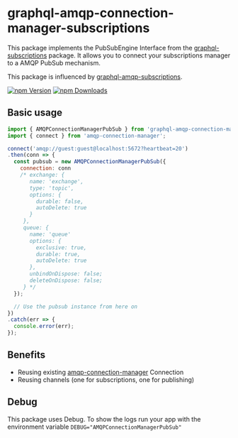 # graphql-amqp-connection-manager-subscriptions

This package implements the PubSubEngine Interface from the [graphql-subscriptions](https://github.com/apollographql/graphql-subscriptions) package.
It allows you to connect your subscriptions manager to a AMQP PubSub mechanism.

This package is influenced by [graphql-amqp-subscriptions](https://github.com/Surnet/graphql-amqp-subscriptions).

[![npm Version](https://img.shields.io/npm/v/graphql-amqp-connection-manager-subscriptions.svg)](https://www.npmjs.com/package/graphql-amqp-connection-manager-subscriptions)
[![npm Downloads](https://img.shields.io/npm/dm/graphql-amqp-connection-manager-subscriptions.svg)](https://www.npmjs.com/package/graphql-amqp-connection-manager-subscriptions)

## Basic usage

```javascript
import { AMQPConnectionManagerPubSub } from 'graphql-amqp-connection-manager-subscriptions';
import { connect } from 'amqp-connection-manager';

connect('amqp://guest:guest@localhost:5672?heartbeat=20')
.then(conn => {
  const pubsub = new AMQPConnectionManagerPubSub({
    connection: conn
    /* exchange: {
       name: 'exchange',
       type: 'topic',
       options: {
         durable: false,
         autoDelete: true
       }
     },
     queue: {
       name: 'queue'
       options: {
         exclusive: true,
         durable: true,
         autoDelete: true
       },
       unbindOnDispose: false;
       deleteOnDispose: false;
     } */
  });

  // Use the pubsub instance from here on
})
.catch(err => {
  console.error(err);
});
```

## Benefits

- Reusing existing [amqp-connection-manager](https://github.com/jwalton/node-amqp-connection-manager) Connection
- Reusing channels (one for subscriptions, one for publishing)

## Debug

This package uses Debug.
To show the logs run your app with the environment variable `DEBUG="AMQPConnectionManagerPubSub"`

